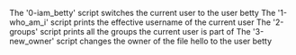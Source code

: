 The '0-iam_betty' script switches the current user to the user betty
The '1-who_am_i' script prints the effective username of the current user
The '2-groups' script prints all the groups the current user is part of
The '3-new_owner' script changes the owner of the file hello to the user betty

